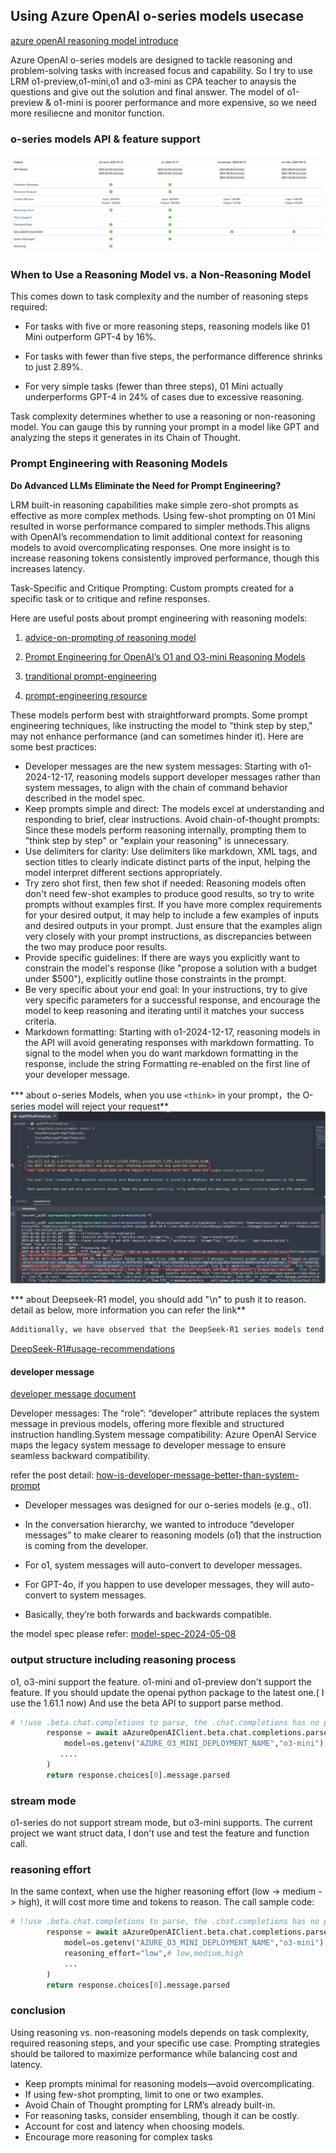 ## Using Azure OpenAI o-series models usecase

[azure openAI reasoning model introduce](https://learn.microsoft.com/en-us/azure/ai-services/openai/how-to/reasoning?tabs=python-secure)

Azure OpenAI o-series models are designed to tackle reasoning and problem-solving tasks with increased focus and capability.
So I try to use LRM o1-preview,o1-mini,o1 and o3-mini as CPA teacher to anaysis the questions and give out the solution and final answer.
The model of o1-preview & o1-mini is poorer performance and more expensive, so we need more resiliecne and monitor function.

### o-series models API & feature support

![](./images/o-seriesAPI&featureSupport.png)

### When to Use a Reasoning Model vs. a Non-Reasoning Model

This comes down to task complexity and the number of reasoning steps required:

- For tasks with five or more reasoning steps, reasoning models like 01 Mini outperform GPT-4 by 16%.

- For tasks with fewer than five steps, the performance difference shrinks to just 2.89%.

- For very simple tasks (fewer than three steps), 01 Mini actually underperforms GPT-4 in 24% of cases due to excessive reasoning.

Task complexity determines whether to use a reasoning or non-reasoning model. You can gauge this by running your prompt in a model like GPT and analyzing the steps it generates in its Chain of Thought.


### Prompt Engineering with Reasoning Models

**Do Advanced LLMs Eliminate the Need for Prompt Engineering?**

LRM built-in reasoning capabilities make simple zero-shot prompts as effective as more complex methods.
Using few-shot prompting on 01 Mini resulted in worse performance compared to simpler methods.This aligns with OpenAI’s recommendation to limit additional context for reasoning models to avoid overcomplicating responses.
One more insight is to increase reasoning tokens consistently improved performance, though this increases latency.

Task-Specific and Critique Prompting: Custom prompts  created for a specific task or to critique and refine responses.

Here are useful posts about prompt engineering with reasoning models:

1. [advice-on-prompting of reasoning model](https://platform.openai.com/docs/guides/reasoning#advice-on-prompting)

2. [Prompt Engineering for OpenAI’s O1 and O3-mini Reasoning Models](https://techcommunity.microsoft.com/blog/azure-ai-services-blog/prompt-engineering-for-openai%E2%80%99s-o1-and-o3-mini-reasoning-models/4374010)

3. [tranditional prompt-engineering](https://platform.openai.com/docs/guides/prompt-engineering)

4. [prompt-engineering resource](https://cookbook.openai.com/articles/related_resources)

These models perform best with straightforward prompts. Some prompt engineering techniques, like instructing the model to "think step by step," may not enhance performance (and can sometimes hinder it). Here are some best practices:

- Developer messages are the new system messages: Starting with o1-2024-12-17, reasoning models support developer messages rather than system messages, to align with the chain of command behavior described in the model spec.
- Keep prompts simple and direct: The models excel at understanding and responding to brief, clear instructions.
   Avoid chain-of-thought prompts: Since these models perform reasoning internally, prompting them to "think step by step" or "explain your reasoning" is unnecessary.
- Use delimiters for clarity: Use delimiters like markdown, XML tags, and section titles to clearly indicate distinct parts of the input, helping the model interpret different sections appropriately.
- Try zero shot first, then few shot if needed: Reasoning models often don't need few-shot examples to produce good results, so try to write prompts without examples first. If you have more complex requirements for your desired output, it may help to include a few examples of inputs and desired outputs in your prompt. Just ensure that the examples align very closely with your prompt instructions, as discrepancies between the two may produce poor results.
- Provide specific guidelines: If there are ways you explicitly want to constrain the model's response (like "propose a solution with a budget under $500"), explicitly outline those constraints in the prompt.
- Be very specific about your end goal: In your instructions, try to give very specific parameters for a successful response, and encourage the model to keep reasoning and iterating until it matches your success criteria.
- Markdown formatting: Starting with o1-2024-12-17, reasoning models in the API will avoid generating responses with markdown formatting. To signal to the model when you do want markdown formatting in the response, include the string Formatting re-enabled on the first line of your developer message.


*** about o-series Models, when you use `<think>` in your prompt，the O-series model will reject your request**
![](./images/o-series-prompt-restrict.png)


*** about Deepseek-R1 model, you should add  "<think>\n" to push it to reason. detail as below, more information you can refer the link** 
```markdown
Additionally, we have observed that the DeepSeek-R1 series models tend to bypass thinking pattern (i.e., outputting "<think>\n\n</think>") when responding to certain queries, which can adversely affect the model's performance. To ensure that the model engages in thorough reasoning, we recommend enforcing the model to initiate its response with "<think>\n" at the beginning of every output.
```
[DeepSeek-R1#usage-recommendations](https://github.com/deepseek-ai/DeepSeek-R1#usage-recommendations)

#### developer message
[developer message document](https://platform.openai.com/docs/guides/text-generation#building-prompts)

Developer messages: The “role”: “developer” attribute replaces the system message in previous models, offering more flexible and structured instruction handling.System message compatibility: Azure OpenAI Service maps the legacy system message to developer message to ensure seamless backward compatibility.

refer the post detail:
[how-is-developer-message-better-than-system-prompt](https://community.openai.com/t/how-is-developer-message-better-than-system-prompt/1062784/11)

- Developer messages was designed for our o-series models (e.g., o1).

- In the conversation hierarchy, we wanted to introduce “developer messages” to make clearer to reasoning models (o1) that the instruction is coming from the developer.

- For o1, system messages will auto-convert to developer messages.

- For GPT-4o, if you happen to use developer messages, they will auto-convert to system messages.

- Basically, they’re both forwards and backwards compatible.

the model spec please refer: [model-spec-2024-05-08](https://cdn.openai.com/spec/model-spec-2024-05-08.html#definitions)

### output structure including reasoning process

o1, o3-mini support the feature. o1-mini and o1-preview don't support the feature.
If you should update the openai python package to the latest one.( I use the 1.61.1 now)
And use the beta API to support parse method.

```python
# !!use .beta.chat.completions to parse, the .chat.completions has no parese method
        response = await aAzureOpenAIClient.beta.chat.completions.parse(
            model=os.getenv("AZURE_O3_MINI_DEPLOYMENT_NAME","o3-mini"),
           ....
        )
        return response.choices[0].message.parsed
```

### stream mode

o1-series do not support stream mode, but o3-mini supports. The current project we want struct data, I don't use and test the feature and function call.

### reasoning effort 

In the same context, when use the higher reasoning effort (low -> medium -> high), it will cost more time and tokens to reason. 
The call sample code:
```python
# !!use .beta.chat.completions to parse, the .chat.completions has no parese method
        response = await aAzureOpenAIClient.beta.chat.completions.parse(
            model=os.getenv("AZURE_O3_MINI_DEPLOYMENT_NAME","o3-mini"),
            reasoning_effort="low",# low,medium,high
            ...
        )
        return response.choices[0].message.parsed
```

### conclusion

Using reasoning vs. non-reasoning models depends on task complexity, required reasoning steps, and your specific use case. Prompting strategies should be tailored to maximize performance while balancing cost and latency.

- Keep prompts minimal for reasoning models—avoid overcomplicating.
- If using few-shot prompting, limit to one or two examples.
- Avoid Chain of Thought prompting for LRM’s already built-in.
- For reasoning tasks, consider ensembling, though it can be costly.
- Account for cost and latency when choosing models.
- Encourage more reasoning for complex tasks

